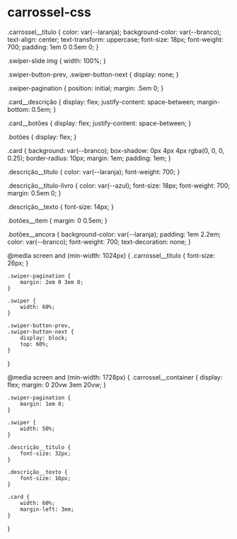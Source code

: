 # carrossel-css
.carrossel__titulo {
    color: var(--laranja);
    background-color: var(--branco);
    text-align: center;
    text-transform: uppercase;
    font-size: 18px;
    font-weight: 700;
    padding: 1em 0 0.5em 0;
}

.swiper-slide img {
    width: 100%;
}

.swiper-button-prev,
.swiper-button-next {
    display: none;
}

.swiper-pagination {
    position: initial;
    margin: .5em 0;
}

.card__descrição {
    display: flex;
    justify-content: space-between;
    margin-bottom: 0.5em;
}

.card__botões {
    display: flex;
    justify-content: space-between;
}

.botões {
    display: flex;
}

.card {
    background: var(--branco);
    box-shadow: 0px 4px 4px rgba(0, 0, 0, 0.25);
    border-radius: 10px;
    margin: 1em;
    padding: 1em;
}

.descrição__titulo {
    color: var(--laranja);
    font-weight: 700;
}

.descrição__titulo-livro {
    color: var(--azul);
    font-size: 18px;
    font-weight: 700;
    margin: 0.5em 0;
}

.descrição__texto {
    font-size: 14px;
}

.botões__item {
    margin: 0 0.5em;
}

.botões__ancora {
    background-color: var(--laranja);
    padding: 1em 2.2em;
    color: var(--branco);
    font-weight: 700;
    text-decoration: none;
}

@media screen and (min-width: 1024px) {
    .carrossel__titulo {
        font-size: 26px;
    }

    .swiper-pagination {
        margin: 2em 0 3em 0;
    }

    .swiper {
        width: 60%;
    }

    .swiper-button-prev,
    .swiper-button-next {
        display: block;
        top: 60%;
    }
}

@media screen and (min-width: 1728px) {
    .carrossel__container {
        display: flex;
        margin: 0 20vw 3em 20vw;
    }

    .swiper-pagination {
        margin: 1em 0;
    }

    .swiper {
        width: 50%;
    }

    .descrição__titulo {
        font-size: 32px;
    }

    .descrição__texto {
        font-size: 16px;
    }

    .card {
        width: 60%;
        margin-left: 3em;
    }

}
